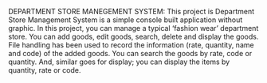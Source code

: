 DEPARTMENT STORE MANEGEMENT SYSTEM:
This project is Department Store Management System is a simple console built application without graphic.
In this project, you can manage a typical ‘fashion wear’ department store.
You can add goods, edit goods, search, delete and display the goods.
File handling has been used to record the information (rate, quantity, name and code) of the added goods. 
You can search the goods by rate, code or quantity.
And, similar goes for display;
you can display the items by quantity, rate or code.
